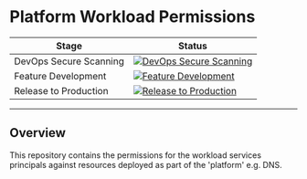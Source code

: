 # Platform Workload Permissions

| Stage                  | Status                                                                                                                                                                                                                                                            |
| ---------------------- | ----------------------------------------------------------------------------------------------------------------------------------------------------------------------------------------------------------------------------------------------------------------- |
| DevOps Secure Scanning | [![DevOps Secure Scanning](https://github.com/frasermolyneux/platform-workload-permissions/actions/workflows/devops-secure-scanning.yml/badge.svg)](https://github.com/frasermolyneux/platform-workload-permissions/actions/workflows/devops-secure-scanning.yml) |
| Feature Development    | [![Feature Development](https://github.com/frasermolyneux/platform-workload-permissions/actions/workflows/feature-development.yml/badge.svg)](https://github.com/frasermolyneux/platform-workload-permissions/actions/workflows/feature-development.yml)          |
| Release to Production  | [![Release to Production](https://github.com/frasermolyneux/platform-workload-permissions/actions/workflows/release-to-production.yml/badge.svg)](https://github.com/frasermolyneux/platform-workload-permissions/actions/workflows/release-to-production.yml)    |

---

## Overview

This repository contains the permissions for the workload services principals against resources deployed as part of the 'platform' e.g. DNS.
